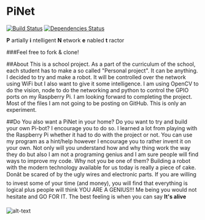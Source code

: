 PiNet
=========
[![Build Status](https://travis-ci.org/zpiman/PiNet.svg?style=flat)](https://travis-ci.org/zpiman/PiNet)
[![Dependencies Status](https://img.shields.io/david/zpiman/PiNet.svg)](https://img.shields.io/david/zpiman/PiNet)

**P** artially **i** ntelligent **N** etwork **e** nabled **t** ractor

###Feel free to fork & clone!

##About
This is a school project. As a part of the curriculum of the school, each student has to make a so called
"Personal project". It can be anything. I decided to try and make a robot. It will be controlled over the network
using WiFi but I also want to give it some intelligence. I am using OpenCV to do the vision, node to do the networking
and python to control the GPIO ports on my Raspberry Pi. I am looking forward to completing the project. Most of the
files I am not going to be posting on GitHub. This is only an experiment.

##Do You also want a PiNet in your home?
Do you want to try and build your own Pi-bot? I encourage you to do so. I learned a lot from playing with the Raspberry Pi whether it had to do with the project or not. You can use my program as a hint/help however I encourage you to rather invent it on your own. Not only will you understand how and why thing work the way they do but also I am not a programing genius and I am sure people will find ways to improve my code. Why not you be one of them? Building a robot with the modern technology available for us today is really a piece of cake. Donât be scared of by the ugly wires and electronic parts. If you are willing to invest some of your time (and money), you will find that everything is logical plus people will think YOU ARE A GENIUS!!! Me being you would not hesitate and GO FOR IT. The best feeling is when you can say **It's alive**

![alt-text](http://s24.postimg.org/w0mndz06t/2014_02_07_21_24_06.jpg "This is it!!!")
